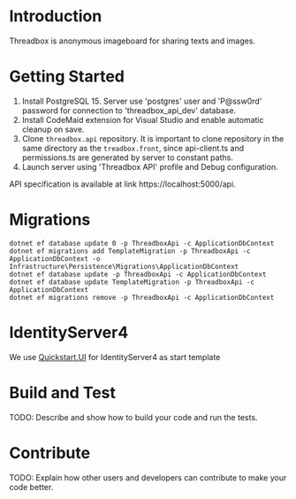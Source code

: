 # Introduction 

Threadbox is anonymous imageboard for sharing texts and images.

# Getting Started

1. Install PostgreSQL 15. Server use 'postgres' user and 'P@ssw0rd' password for connection to 'threadbox_api_dev' database.
2. Install CodeMaid extension for Visual Studio and enable automatic cleanup on save.
3. Clone `threadbox.api` repository. It is important to clone repository in the same directory as the `treadbox.front`, since api-client.ts and permissions.ts are generated by server to constant paths.
4. Launch server using 'Threadbox API' profile and Debug configuration.

API specification is available at link https://localhost:5000/api.

# Migrations

```
dotnet ef database update 0 -p ThreadboxApi -c ApplicationDbContext
dotnet ef migrations add TemplateMigration -p ThreadboxApi -c ApplicationDbContext -o Infrastructure\Persistence\Migrations\ApplicationDbContext
dotnet ef database update -p ThreadboxApi -c ApplicationDbContext
dotnet ef database update TemplateMigration -p ThreadboxApi -c ApplicationDbContext
dotnet ef migrations remove -p ThreadboxApi -c ApplicationDbContext
```

# IdentityServer4

We use [Quickstart.UI](https://github.com/IdentityServer/IdentityServer4.Quickstart.UI) for IdentityServer4 as start template

# Build and Test

TODO: Describe and show how to build your code and run the tests. 

# Contribute

TODO: Explain how other users and developers can contribute to make your code better.
